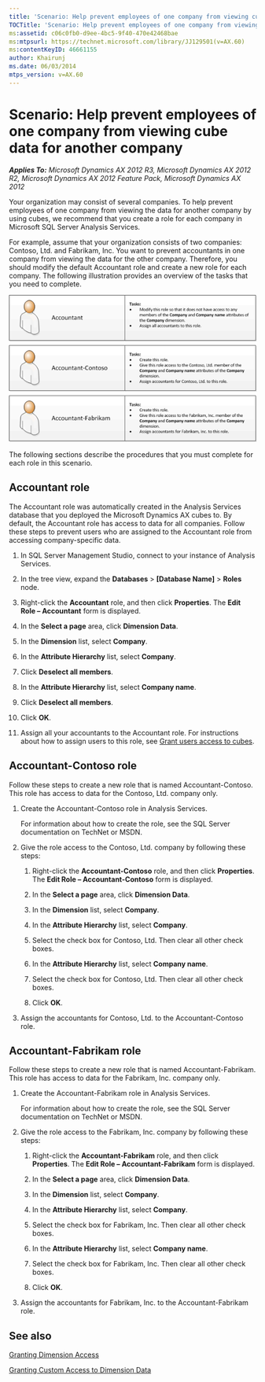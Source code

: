 ```yaml
---
title: 'Scenario: Help prevent employees of one company from viewing cube data for another company'
TOCTitle: 'Scenario: Help prevent employees of one company from viewing cube data for another company'
ms:assetid: c06c0fb0-d9ee-4bc5-9f40-470e42468bae
ms:mtpsurl: https://technet.microsoft.com/library/JJ129501(v=AX.60)
ms:contentKeyID: 46661155
author: Khairunj
ms.date: 06/03/2014
mtps_version: v=AX.60
---
```


# Scenario: Help prevent employees of one company from viewing cube data for another company 


_**Applies To:** Microsoft Dynamics AX 2012 R3, Microsoft Dynamics AX 2012 R2, Microsoft Dynamics AX 2012 Feature Pack, Microsoft Dynamics AX 2012_

Your organization may consist of several companies. To help prevent employees of one company from viewing the data for another company by using cubes, we recommend that you create a role for each company in Microsoft SQL Server Analysis Services.

For example, assume that your organization consists of two companies: Contoso, Ltd. and Fabrikam, Inc. You want to prevent accountants in one company from viewing the data for the other company. Therefore, you should modify the default Accountant role and create a new role for each company. The following illustration provides an overview of the tasks that you need to complete.

![Company-specific roles in Analysis Services](images/JJ129501.BI_Scenario1_CompanyRoles(AX.60).gif "Company-specific roles in Analysis Services")

The following sections describe the procedures that you must complete for each role in this scenario.

## Accountant role

The Accountant role was automatically created in the Analysis Services database that you deployed the Microsoft Dynamics AX cubes to. By default, the Accountant role has access to data for all companies. Follow these steps to prevent users who are assigned to the Accountant role from accessing company-specific data.

1.  In SQL Server Management Studio, connect to your instance of Analysis Services.

2.  In the tree view, expand the **Databases** \> **\[Database Name\]** \> **Roles** node.

3.  Right-click the **Accountant** role, and then click **Properties**. The **Edit Role – Accountant** form is displayed.

4.  In the **Select a page** area, click **Dimension Data**.

5.  In the **Dimension** list, select **Company**.

6.  In the **Attribute Hierarchy** list, select **Company**.

7.  Click **Deselect all members**.

8.  In the **Attribute Hierarchy** list, select **Company name**.

9.  Click **Deselect all members**.

10. Click **OK**.

11. Assign all your accountants to the Accountant role. For instructions about how to assign users to this role, see [Grant users access to cubes](grant-users-access-to-cubes.md).

## Accountant-Contoso role

Follow these steps to create a new role that is named Accountant-Contoso. This role has access to data for the Contoso, Ltd. company only.

1.  Create the Accountant-Contoso role in Analysis Services.
    
    For information about how to create the role, see the SQL Server documentation on TechNet or MSDN.

2.  Give the role access to the Contoso, Ltd. company by following these steps:
    
    1.  Right-click the **Accountant-Contoso** role, and then click **Properties**. The **Edit Role – Accountant-Contoso** form is displayed.
    
    2.  In the **Select a page** area, click **Dimension Data**.
    
    3.  In the **Dimension** list, select **Company**.
    
    4.  In the **Attribute Hierarchy** list, select **Company**.
    
    5.  Select the check box for Contoso, Ltd. Then clear all other check boxes.
    
    6.  In the **Attribute Hierarchy** list, select **Company name**.
    
    7.  Select the check box for Contoso, Ltd. Then clear all other check boxes.
    
    8.  Click **OK**.

3.  Assign the accountants for Contoso, Ltd. to the Accountant-Contoso role.

## Accountant-Fabrikam role

Follow these steps to create a new role that is named Accountant-Fabrikam. This role has access to data for the Fabrikam, Inc. company only.

1.  Create the Accountant-Fabrikam role in Analysis Services.
    
    For information about how to create the role, see the SQL Server documentation on TechNet or MSDN.

2.  Give the role access to the Fabrikam, Inc. company by following these steps:
    
    1.  Right-click the **Accountant-Fabrikam** role, and then click **Properties**. The **Edit Role – Accountant-Fabrikam** form is displayed.
    
    2.  In the **Select a page** area, click **Dimension Data**.
    
    3.  In the **Dimension** list, select **Company**.
    
    4.  In the **Attribute Hierarchy** list, select **Company**.
    
    5.  Select the check box for Fabrikam, Inc. Then clear all other check boxes.
    
    6.  In the **Attribute Hierarchy** list, select **Company name**.
    
    7.  Select the check box for Fabrikam, Inc. Then clear all other check boxes.
    
    8.  Click **OK**.

3.  Assign the accountants for Fabrikam, Inc. to the Accountant-Fabrikam role.

## See also

[Granting Dimension Access](http://technet.microsoft.com/en-us/library/ms175421.aspx)

[Granting Custom Access to Dimension Data](http://technet.microsoft.com/en-us/library/ms175366.aspx)

  


